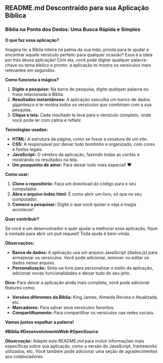 ## **README.md Descontraído para sua Aplicação Bíblica**

### **Bíblia na Ponta dos Dedos: Uma Busca Rápida e Simples**

**O que faz essa aplicação?**

Imagina ter a Bíblia inteira na palma da sua mão, pronta para te ajudar a encontrar aquele versículo perfeito para qualquer ocasião? Essa é a ideia por trás dessa aplicação! Com ela, você pode digitar qualquer palavra-chave ou tema bíblico e pronto: a aplicação te mostra os versículos mais relevantes em segundos.

**Como funciona a mágica?**

1. **Digite e pesquise:** Na barra de pesquisa, digite qualquer palavra ou frase relacionada à Bíblia.
2. **Resultados instantâneos:** A aplicação vasculha um banco de dados gigantesco e te mostra todos os versículos que combinam com a sua pesquisa.
3. **Clique e leia:** Cada resultado te leva para o versículo completo, onde você pode ler com calma e refletir.

**Tecnologias usadas:**

* **HTML:** A estrutura da página, como se fosse a ossatura de um site.
* **CSS:** A responsável por deixar tudo bonitinho e organizado, com cores e fontes legais.
* **JavaScript:** O cérebro da aplicação, fazendo todas as contas e mostrando os resultados na tela.
* **Um pouquinho de amor:** Para deixar tudo mais especial! ❤️

**Como usar:**

1. **Clone o repositório:** Faça um download do código para o seu computador.
2. **Abra o arquivo index.html:** É como abrir um livro, só que no seu computador.
3. **Comece a pesquisar:** Digite o que você quiser e veja a magia acontecer!

**Quer contribuir?**

Se você é um desenvolvedor e quer ajudar a melhorar essa aplicação, fique à vontade para abrir um pull request! Toda ajuda é bem-vinda.

**Observações:**

* **Banco de dados:** A aplicação usa um arquivo JavaScript (dados.js) para armazenar os versículos. Você pode adicionar, remover ou editar os dados nesse arquivo.
* **Personalização:** Sinta-se livre para personalizar o estilo da aplicação, adicionar novas funcionalidades e deixar tudo do seu jeito.

**Dica:** Para deixar a aplicação ainda mais completa, você pode adicionar features como:

* **Versões diferentes da Bíblia:** King James, Almeida Revista e Atualizada, etc.
* **Marcadores:** Para salvar seus versículos favoritos.
* **Compartilhamento:** Para compartilhar os versículos nas redes sociais.

**Vamos juntos espalhar a palavra!** 

**#Bíblia #DesenvolvimentoWeb #OpenSource**

**Observação:** Adapte este README.md para incluir informações mais específicas sobre sua aplicação, como a versão do JavaScript, frameworks utilizados, etc. Você também pode adicionar uma seção de agradecimentos aos colaboradores.
